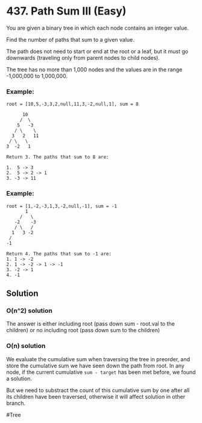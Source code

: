 # 437. Path Sum III (Easy)

You are given a binary tree in which each node contains an integer value.

Find the number of paths that sum to a given value.

The path does not need to start or end at the root or a leaf, but it must go downwards (traveling only from parent nodes to child nodes).

The tree has no more than 1,000 nodes and the values are in the range -1,000,000 to 1,000,000.

### Example:
```
root = [10,5,-3,3,2,null,11,3,-2,null,1], sum = 8

      10
     /  \
    5   -3
   / \    \
  3   2   11
 / \   \
3  -2   1

Return 3. The paths that sum to 8 are:

1.  5 -> 3
2.  5 -> 2 -> 1
3. -3 -> 11
```
### Example:
```
root = [1,-2,-3,1,3,-2,null,-1], sum = -1
       1
     /   \
   -2    -3
   / \   /
  1   3 -2
 /
-1 

Return 4. The paths that sum to -1 are:
1. 1 -> -2
2. 1 -> -2 -> 1 -> -1
3. -2 -> 1
4. -1
```

## Solution
### O(n^2) solution
The answer is either including root (pass down sum - root.val to the children) or no including root (pass down sum to the children)

### O(n) solution
We evaluate the cumulative sum when traversing the tree in preorder, and store the cumulative sum we have seen down the path from root. In any node, if the current cumulative `sum - target` has been met before, we found a solution.

But we need to substract the count of this cumulative sum by one after all its children have been traversed, otherwise it will affect solution in other branch.

#Tree

